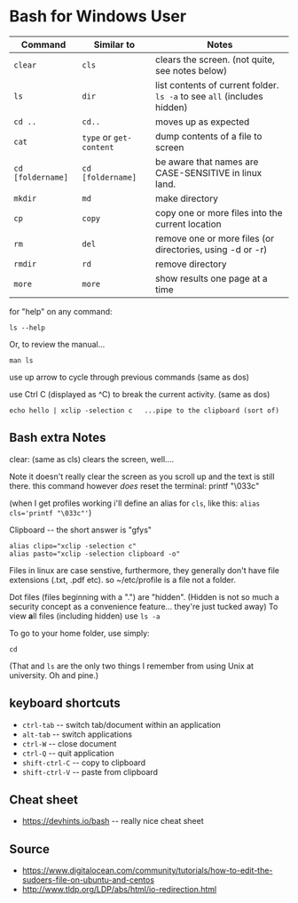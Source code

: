 ﻿# Bash for Windows User

|Command|Similar to|Notes|
|-------|----------|-----|
|`clear` |`cls`| clears the screen. (not quite, see notes below)|
|`ls`    |`dir`| list contents of current folder. `ls -a` to see `all` (includes hidden)|
|`cd ..` |`cd..`|moves up as expected|
|`cat`   |`type` or `get-content`| dump contents of a file to screen|
|`cd [foldername]`|`cd [foldername]`| be aware that names are CASE-SENSITIVE in linux land.|
|`mkdir` |`md`| make directory|
|`cp` |`copy`| copy one or more files into the current location|
|`rm` |`del`| remove one or more files (or directories, using -d or -r)|
|`rmdir` |`rd`|remove directory|
|`more` |`more`|show results one page at a time|

for "help" on any command:

    ls --help

Or, to review the manual...

    man ls

use up arrow to cycle through previous commands (same as dos)

use Ctrl C (displayed as ^C) to break the current activity.  (same as dos)

    echo hello | xclip -selection c   ...pipe to the clipboard (sort of)

## Bash extra Notes

clear: (same as cls) clears the screen, well....

Note it doesn't really clear the screen as you scroll up and the text is still there.
this command however *does* reset the terminal: printf "\033c"

(when I get profiles working i'll define an alias for `cls`, like this: `alias cls='printf "\033c"'`)

Clipboard -- the short answer is "gfys"

    alias clipo="xclip -selection c"
    alias pasto="xclip -selection clipboard -o"

Files in linux are case senstive, furthermore, they generally don't have file extensions (.txt, .pdf etc). so ~/etc/profile is a file not a folder.

Dot files (files beginning with a ".") are "hidden". (Hidden is not so much a security concept as a convenience feature... they're just tucked away) To view **a**ll files (including hidden) use `ls -a`

To go to your home folder, use simply:

    cd

(That and `ls` are the only two things I remember from using Unix at university. Oh and pine.)

## keyboard shortcuts

- `ctrl-tab`  -- switch tab/document within an application
- `alt-tab` -- switch applications
- `ctrl-W` -- close document
- `ctrl-Q` -- quit application
- `shift-ctrl-C` -- copy to clipboard
- `shift-ctrl-V` -- paste from clipboard

## Cheat sheet

* <https://devhints.io/bash> -- really nice cheat sheet

## Source

- <https://www.digitalocean.com/community/tutorials/how-to-edit-the-sudoers-file-on-ubuntu-and-centos>
- <http://www.tldp.org/LDP/abs/html/io-redirection.html>